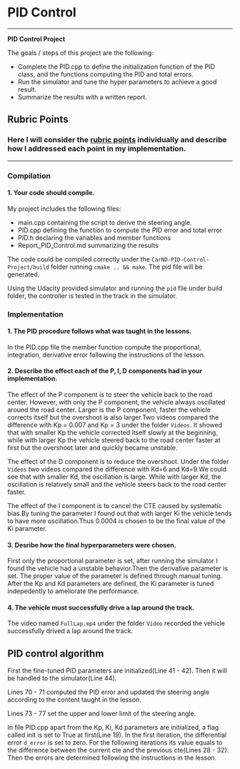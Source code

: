# **PID Control** 
---

**PID Control Project**

The goals / steps of this project are the following:
* Complete the PID.cpp to define the initialization function of the PID class, and the functions computing the PID and total errors.
* Run the simulator and tune the hyper parameters to achieve a good result.
* Summarize the results with a written report.

## Rubric Points
### Here I will consider the [rubric points](https://review.udacity.com/#!/rubrics/1972/view) individually and describe how I addressed each point in my implementation.  

---
### Compilation

#### 1. Your code should compile.

My project includes the following files:
* main.cpp containing the script to derive the steering angle.
* PID.cpp defining the function to compute the PID error and total error
* PID.h declaring the variables and member functions
* Report_PID_Control.md summarizing the results

The code could be compiled correctly under the `CarND-PID-Control-Project/build` folder running `cmake .. && make`. The pid file will be generated.

Using the Udacity provided simulator and running the `pid` file under build folder, the controller is tested in the track in the simulator.

### Implementation

#### 1. The PID procedure follows what was taught in the lessons.

In the PID.cpp file the member function compute the proportional, integration, derivative error following the instructions of the lesson.

#### 2. Describe the effect each of the P, I, D components had in your implementation.

The effect of the P component is to steer the vehicle back to the road center. However, with only the P component, the vehicle always oscillated around the road center. Larger is the P component, faster the vehicle corrects itself but the overshoot is also larger.Two videos compared the difference with Kp = 0.007 and Kp = 3 under the folder `Videos`. It showed that with smaller Kp the vehicle corrected itself slowly at the beginning, while with larger Kp the vehicle steered back to the road center faster at first but the overshoot later and quickly became unstable.

The effect of the D component is to reduce the overshoot. Under the folder `Videos` two videos compared the difference with Kd=6 and Kd=9.We could see that with smaller Kd, the oscillation is large. While with larger Kd, the oscillation is relatively small and the vehicle steers back to the road center faster.

The effect of the I component is to cancel the CTE caused by systematic bias.By tuning the parameter I found out that with larger Ki the vehicle tends to have more oscillation.Thus 0.0004 is chosen to be the final value of the Ki parameter.


#### 3. Desribe how the final hyperparameters were chosen.

First only the proportional parameter is set, after running the simulator I found the vehicle had a unstable behavior.Then the derivative parameter is set. The proper value of the parameter is defined through manual tuning. After the Kp and Kd parameters are defined, the Ki parameter is tuned indepedently to ameliorate the performance.

#### 4. The vehicle must successfully drive a lap around the track.

The video named `FullLap.mp4` under the folder `Video` recorded the vehicle successfully drived a lap around the track.

## PID control algorithm

First the fine-tuned PID parameters are initialized(Line 41 - 42). Then it will be handled to the simulator(Line 44).

Lines 70 - 71 computed the PID error and updated the steering angle according to the content taught in the lesson.

Lines 73 - 77 set the upper and lower limit of the steering angle.

In file PID.cpp apart from the Kp, Ki, Kd parameters are initialized, a flag called init is set to True at first(Line 19). In the first iteration, the differential error `d_error` is set to zero. For the following iterations its value equals to the difference between the current cte and the previous cte(Lines 28 - 32). Then the errors are determined following the instructions in the lesson.

